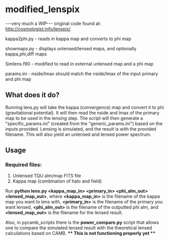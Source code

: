 # modified_lenspix
---very much a WIP---
original code found at: http://cosmologist.info/lenspix/

kappa2phi.py - reads in kappa map and converts to phi map

showmaps.py - displays unlensed/lensed maps, and optionally kappa,phi,diff maps

Simlens.f90 - modified to read in external unlensed map and a phi map

params.ini - nside/lmax should match the nside/lmax of the input primary and phi map

## What does it do?
  Running lens.py will take the kappa (convergence) map and convert it to phi (gravitational potential). It will then read the nside and lmax of the primary map to be used in the lensing step. The script will then generate a "specific_params.ini" (created from the "generic_params.ini") based on the inputs provided. Lensing is simulated, and the result is with the provided filename. This will also yield an unlensed and lensed power spectrum.

## Usage
### Required files:
1. Unlensed TQU alm/map FITS file
2. Kappa map (combination of halo and field)

Run __python lens.py <kappa_map_in> <primary_in> <phi_alm_out> <lensed_map_out>__, where __<kappa_map_in>__ is the filename of the kappa map you want to lens with, __<primary_in>__ is the filename of the primary you want lensed, __<phi_alm_out>__ is the filename of the outputted phi alm, and __<lensed_map_out>__ is the filename for the lensed result.

Also, in pycamb_scripts there is the __power_compare.py__ script that allows one to compare the simulated lensed result with the theoretical lensed calculations based on CAMB. __** This is not functioning properly yet **__